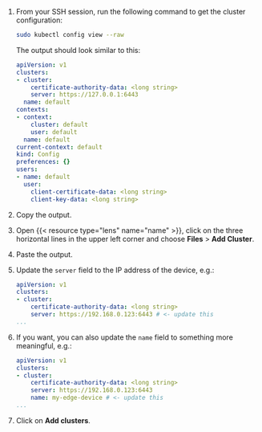 1. From your SSH session, run the following command to get the cluster configuration:

   ```bash
   sudo kubectl config view --raw
   ```

   The output should look similar to this:

   ```yaml
   apiVersion: v1
   clusters:
   - cluster:
       certificate-authority-data: <long string>
       server: https://127.0.0.1:6443
     name: default
   contexts:
   - context:
       cluster: default
       user: default
     name: default
   current-context: default
   kind: Config
   preferences: {}
   users:
   - name: default
     user:
       client-certificate-data: <long string>
       client-key-data: <long string>
   ```

2. Copy the output.
3. Open {{< resource type="lens" name="name" >}}, click on the three horizontal
   lines in the upper left corner and choose **Files** > **Add Cluster**.
4. Paste the output.
5. Update the `server` field to the IP address of the device, e.g.:

   ```yaml
   apiVersion: v1
   clusters:
   - cluster:
       certificate-authority-data: <long string>
       server: https://192.168.0.123:6443 # <- update this
   ...
   ```

6. If you want, you can also update the `name` field to something more meaningful,
   e.g.:

   ```yaml
   apiVersion: v1
   clusters:
   - cluster:
       certificate-authority-data: <long string>
       server: https://192.168.0.123:6443
       name: my-edge-device # <- update this
   ...
   ```

7. Click on **Add clusters**.
